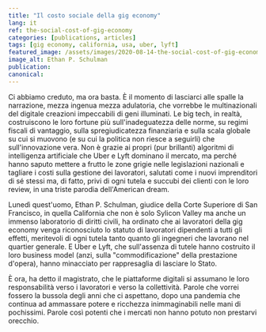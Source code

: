 ```yaml
---
title: "Il costo sociale della gig economy"
lang: it
ref: the-social-cost-of-gig-economy
categories: [publications, articles]
tags: [gig economy, california, usa, uber, lyft]
featured_image: /assets/images/2020-08-14-the-social-cost-of-gig-economy.jpg
image_alt: Ethan P. Schulman
publication:
canonical:
---
```


Ci abbiamo creduto, ma ora basta. È il momento di lasciarci alle spalle la narrazione, mezza ingenua mezza adulatoria, che vorrebbe le multinazionali del digitale creazioni impeccabili di geni illuminati. Le big tech, in realtà, costruiscono le loro fortune più sull'inadeguatezza delle norme, su regimi fiscali di vantaggio, sulla spregiudicatezza finanziaria e sulla scala globale su cui si muovono (e su cui la politica non riesce a seguirli) che sull'innovazione vera. Non è grazie ai propri (pur brillanti) algoritmi di intelligenza artificiale che Uber e Lyft dominano il mercato, ma perché hanno saputo mettere a frutto le zone grigie nelle legislazioni nazionali e tagliare i costi sulla gestione dei lavoratori, salutati come i nuovi imprenditori di sé stessi ma, di fatto, privi di ogni tutela e succubi dei clienti con le loro review, in una triste parodia dell'American dream.

Lunedì quest'uomo, Ethan P. Schulman, giudice della Corte Superiore di San Francisco, in quella California che non è solo Sylicon Valley ma anche un immenso laboratorio di diritti civili, ha ordinato che ai lavoratori della gig economy venga riconosciuto lo statuto di lavoratori dipendenti a tutti gli effetti, meritevoli di ogni tutela tanto quanto gli ingegneri che lavorano nel quartier generale. E Uber e Lyft, che sull'assenza di tutele hanno costruito il loro business model (anzi, sulla "commodificazione" della prestazione d'opera), hanno minacciato per rappresaglia di lasciare lo Stato.

È ora, ha detto il magistrato, che le piattaforme digitali si assumano le loro responsabilità verso i lavoratori e verso la collettività. Parole che vorrei fossero la bussola degli anni che ci aspettano, dopo una pandemia che continua ad ammassare potere e ricchezza inimmaginabili nelle mani di pochissimi. Parole così potenti che i mercati non hanno potuto non prestarvi orecchio.
